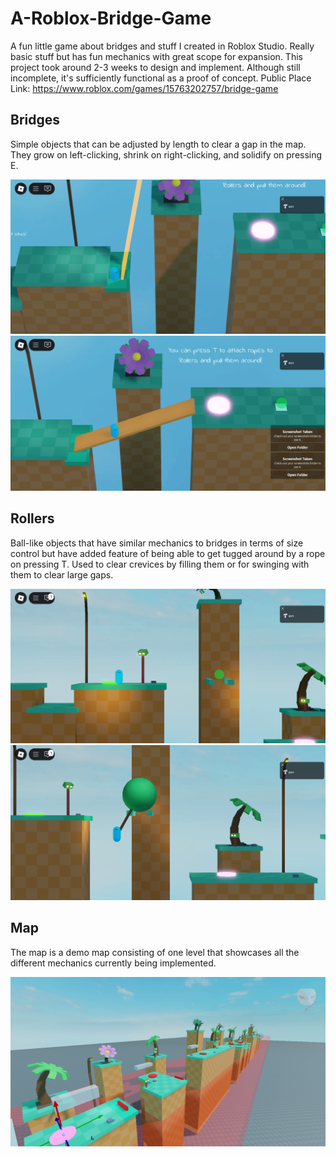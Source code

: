 # A-Roblox-Bridge-Game
A fun little game about bridges and stuff I created in Roblox Studio. Really basic stuff but has fun mechanics with great scope for expansion.
This project took around 2-3 weeks to design and implement. Although still incomplete, it's sufficiently functional as a proof of concept.
Public Place Link: https://www.roblox.com/games/15763202757/bridge-game

## Bridges
Simple objects that can be adjusted by length to clear a gap in the map. They grow on left-clicking, shrink on right-clicking, and solidify on pressing E.

<img alt="RobloxScreenShot20250731_010503789.png" src="https://github.com/Dsboos/A-Roblox-Bridge-Game/blob/main/RobloxScreenShot20250731_010503789.png?raw=true" data-hpc="true" class="Box-sc-g0xbh4-0 fzFXnm">

<img alt="RobloxScreenShot20250731_010512758.png" src="https://github.com/Dsboos/A-Roblox-Bridge-Game/blob/main/RobloxScreenShot20250731_010512758.png?raw=true" data-hpc="true" class="Box-sc-g0xbh4-0 fzFXnm">

## Rollers
Ball-like objects that have similar mechanics to bridges in terms of size control but have added feature of being able to get tugged around by a rope on pressing T.
Used to clear crevices by filling them or for swinging with them to clear large gaps.

<img alt="RobloxScreenShot20250731_005155894.png" src="https://github.com/Dsboos/A-Roblox-Bridge-Game/blob/main/RobloxScreenShot20250731_005155894.png?raw=true" data-hpc="true" class="Box-sc-g0xbh4-0 fzFXnm">

<img alt="RobloxScreenShot20250731_005207852.png" src="https://github.com/Dsboos/A-Roblox-Bridge-Game/blob/main/RobloxScreenShot20250731_005207852.png?raw=true" data-hpc="true" class="Box-sc-g0xbh4-0 fzFXnm">

## Map
The map is a demo map consisting of one level that showcases all the different mechanics currently being implemented.

<img alt="RobloxScreenShot20250731_004959374.png" src="https://github.com/Dsboos/A-Roblox-Bridge-Game/blob/main/RobloxScreenShot20250731_004959374.png?raw=true" data-hpc="true" class="Box-sc-g0xbh4-0 fzFXnm">
